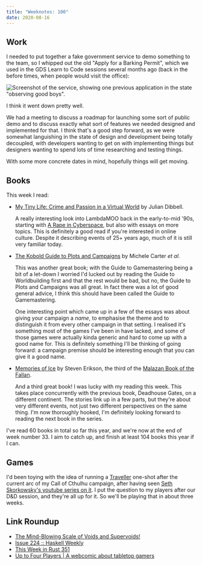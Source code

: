 ```yaml
---
title: "Weeknotes: 100"
date: 2020-08-16
---
```


## Work

I needed to put together a fake government service to demo something
to the team, so I whipped out the old "Apply for a Barking Permit",
which we used in the GDS Learn to Code sessions several months ago
(back in the before times, when people would visit the office):

![Screenshot of the service, showing one previous application in the state "observing good boys".](weeknotes-100/barking-permit.png)

I think it went down pretty well.

We had a meeting to discuss a roadmap for launching some sort of
public demo and to discuss exactly what sort of features we needed
designed and implemented for that.  I think that's a good step
forward, as we were somewhat languishing in the state of design and
development being totally decoupled, with developers wanting to get on
with implementing things but designers wanting to spend lots of time
researching and testing things.

With some more concrete dates in mind, hopefully things will get
moving.


## Books

This week I read:

- [My Tiny Life: Crime and Passion in a Virtual World][] by Julian Dibbell.

  A really interesting look into LambdaMOO back in the early-to-mid
  '90s, starting with [A Rape in Cyberspace][], but also with essays
  on more topics.  This is definitely a good read if you're interested
  in online culture.  Despite it describing events of 25+ years ago,
  much of it is still very familiar today.

- [The Kobold Guide to Plots and Campaigns][] by Michele Carter *et al*.

  This was another great book; with the Guide to Gamemastering being a
  bit of a let-down I worried I'd lucked out by reading the Guide to
  Worldbuilding first and that the rest would be bad, but no, the
  Guide to Plots and Campaigns was all great.  In fact there was a lot
  of good general advice, I think this should have been called the
  Guide to Gamemastering.

  One interesting point which came up in a few of the essays was about
  giving your campaign a *name*, to emphasise the theme and to
  distinguish it from every other campaign in that setting.  I
  realised it's something most of the games I've been in have lacked,
  and some of those games were actually kinda generic and hard to come
  up with a good name for.  This is definitely something I'll be
  thinking of going forward: a campaign premise should be interesting
  enough that you can give it a good name.

- [Memories of Ice][] by Steven Erikson, the third of the [Malazan Book of the Fallan][].

  And a third great book!  I was lucky with my reading this week.
  This takes place concurrently with the previous book, Deadhouse
  Gates, on a different continent.  The stories link up in a few
  parts, but they're about very different events, not just two
  different perspectives on the same thing.  I'm now thoroughly
  hooked, I'm definitely looking forward to reading the next book in
  the series.

I've read 60 books in total so far this year, and we're now at the end
of week number 33.  I aim to catch up, and finish at least 104 books
this year if I can.

[My Tiny Life: Crime and Passion in a Virtual World]:http://www.juliandibbell.com/mytinylife/tinyspiel.html
[A Rape in Cyberspace]: http://www.juliandibbell.com/articles/a-rape-in-cyberspace/
[The Kobold Guide to Plots and Campaigns]: https://koboldpress.com/kpstore/product/kobold-guide-to-plots-campaigns/
[Memories of Ice]: https://en.wikipedia.org/wiki/Memories_of_Ice
[Malazan Book of the Fallan]: https://en.wikipedia.org/wiki/Malazan_Book_of_the_Fallen


## Games

I'd been toying with the idea of running a [Traveller][] one-shot
after the current arc of my Call of Cthulhu campaign, after having
seen [Seth Skorkowsky's youtube series on it][].  I put the question
to my players after our D&D session, and they're all up for it.  So
we'll be playing that in about three weeks.

[Traveller]: https://www.mongoosepublishing.com/
[Seth Skorkowsky's youtube series on it]: https://www.youtube.com/playlist?list=PL25p5gPY6qKVUg6ys5N1oRlsBI7DTByyI


## Link Roundup

- [The Mind-Blowing Scale of Voids and Supervoids!](https://www.youtube.com/watch?v=BCjWmfWq0pU)
- [Issue 224 :: Haskell Weekly](https://haskellweekly.news/issue/224.html)
- [This Week in Rust 351](https://this-week-in-rust.org/blog/2020/08/11/this-week-in-rust-351/)
- [Up to Four Players | A webcomic about tabletop gamers](https://www.uptofourplayers.com)
